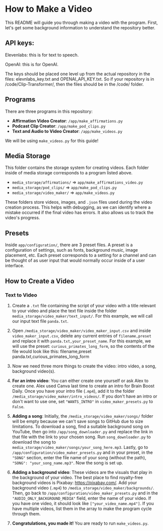 # How to Make a Video

This README will guide you through making a video with the program. First, let's get some background information to understand the repository better.

## API keys:
Elevenlabs: this is for text to speech.

OpenAI: this is for OpenAI.

The keys should be placed one level up from the actual repository in the files:
elevnlabs_key.txt and OPENAI_API_KEY.txt.
So if your repository is in /code/Clip-Transformer/, then the files should be in the /code/ folder.

## Programs

There are three programs in this repository:

- **Affirmation Video Creator**: `/app/make_affirmations.py`
- **Podcast Clip Creator**: `/app/make_pod_clips.py`
- **Text and Audio to Video Creator**: `/app/make_videos.py`

We will be using `make_videos.py` for this guide!

## Media Storage

This folder contains the storage system for creating videos. Each folder inside of media storage corresponds to a program listed above.

- `media_storage/affirmations/` => `app/make_affirmations_video.py`
- `media_storage/pod_clips/` => `app/make_pod_clips.py`
- `media_storage/video_maker/` => `app/make_videos.py`

These folders store videos, images, and `.json` files used during the video creation process. This helps with debugging, as we can identify where a mistake occurred if the final video has errors. It also allows us to track the video's progress.

## Presets

Inside `app/configuration/`, there are 3 preset files. A preset is a configuration of settings, such as fonts, background music, image placement, etc. Each preset corresponds to a setting for a channel and can be thought of as user input that would normally occur inside of a user interface.

## How to Create a Video

### Text to Video

1. Create a `.txt` file containing the script of your video with a title relevant to your video and place the text file inside the folder `media_storage/video_maker/text_input/`. For this example, we will call our input text file `panda.txt`.

2. Open `/media_storage/video_maker/video_maker_input.csv` and inside `video_maker_input.csv`, delete any current entries of `filename,preset` and replace it with `panda.txt,your_preset_name`. For this example, we will use the preset: `curious_primates_long_form`, so the contents of the file would look like this:
filename,preset
panda.txt,curious_primates_long_form

3. Now we need three more things to create the video: intro video, a song, background video(s).

4. **For an intro video**: You can either create one yourself or ask Alex to create one. Alex used Canva last time to create an intro for Brain Boost Daily. Once you have your intro file (`.mp4`), add it to the folder `/media_storage/video_maker/intro_videos/`. If you don't have an intro or don't want to use one, set `"WANTS_INTRO"` in `video_maker_presets.py` to `False`.

5. **Adding a song**: Initially, the `/media_storage/video_maker/songs/` folder will be empty because we can't save songs to GitHub due to size limitations. To download a song, find a suitable background song on YouTube, then go into `/app/song_downloader.py` and replace the link in that file with the link to your chosen song. Run `song_downloader.py` to download the song to `media_storage/video_maker/songs/your_song_here.mp3`. Lastly, go to `/app/configuration/video_maker_presets.py` and in your preset, in the `"SONG"` section, enter the file name of your song (without the path), `"SONG": "your_song_name.mp3"`. Now the song is set up.

6. **Adding a background video**: These videos are the visuals that play in the background of your video. The best place to find royalty-free background videos is Pixabay: <https://pixabay.com/>. Add your background video (`.mp4`) to `/media_storage/video_maker/backgrounds/`. Then, go back to `/app/configuration/video_maker_presets.py` and in the `"AUDIO_ONLY_BACKGROUND_MEDIA"` field, enter the name of your video. If you have one video, it should look like `["your_video_name.mp4"]`. If you have multiple videos, list them in the array to make the program cycle through them.

7. **Congratulations, you made it!** You are ready to run `make_videos.py`.